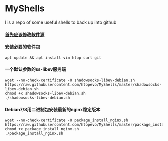 # MyShells
I is a repo of some useful shells to back up into github

#### [首先应该修改软件源](https://github.com/htopevo/MyShells/blob/master/change_mirror.md)  


#### 安装必要的软件包
```
apt update && apt install vim htop curl git 
```
#### 一个默认参数的ss-libev服务端
```
wget --no-check-certificate -O shadowsocks-libev-debian.sh https://raw.githubusercontent.com/htopevo/MyShells/master/shadowsocks-libev-debian.sh
chmod +x shadowsocks-libev-debian.sh
./shadowsocks-libev-debian.sh
```
#### Debian7/8用二进制包安装最新的nginx稳定版本
```
wget --no-check-certificate -O package_install_nginx.sh https://raw.githubusercontent.com/htopevo/MyShells/master/package_install_nginx.sh
chmod +x package_install_nginx.sh
./package_install_nginx.sh
```
